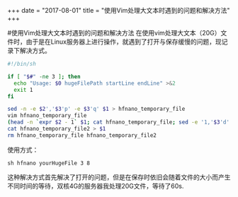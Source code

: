 +++
date = "2017-08-01"
title = "使用Vim处理大文本时遇到的问题和解决方法"
+++

#使用Vim处理大文本时遇到的问题和解决方法
在使用vim处理大文本（20G）文件时，由于是在Linux服务器上进行操作，就遇到了打开与保存缓慢的问题，现记录下解决方式。

``` bash
#!/bin/sh

if [ "$#" -ne 3 ]; then
  echo "Usage: $0 hugeFilePath startLine endLine" >&2
  exit 1
fi

sed -n -e $2','$3'p' -e $3'q' $1 > hfnano_temporary_file
vim hfnano_temporary_file
(head -n `expr $2 - 1` $1; cat hfnano_temporary_file; sed -e '1,'$3'd' $1) > hfnano_temporary_file2
cat hfnano_temporary_file2 > $1
rm hfnano_temporary_file hfnano_temporary_file2
```
使用方式：

	sh hfnano yourHugeFile 3 8

这种解决方式首先解决了打开的问题，但是在保存时依旧会随着文件的大小而产生不同时间的等待，双核4G的服务器我处理20G文件，等待了60s.
